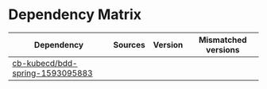 # Dependency Matrix

Dependency | Sources | Version | Mismatched versions
---------- | ------- | ------- | -------------------
[cb-kubecd/bdd-spring-1593095883](https://github.com/cb-kubecd/bdd-spring-1593095883.git) |  | []() | 
